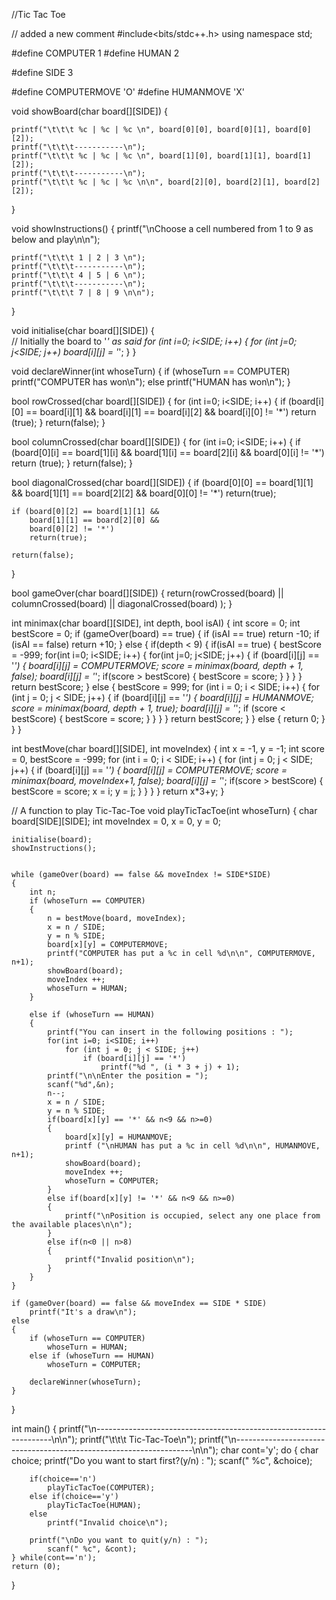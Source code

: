 //Tic Tac Toe 

// added a new comment
#include<bits/stdc++.h> 
using namespace std; 

#define COMPUTER 1 
#define HUMAN 2 

#define SIDE 3 

#define COMPUTERMOVE 'O' 
#define HUMANMOVE 'X' 


void showBoard(char board[][SIDE]) 
{ 
	
	printf("\t\t\t %c | %c | %c \n", board[0][0], board[0][1], board[0][2]); 
	printf("\t\t\t-----------\n"); 
	printf("\t\t\t %c | %c | %c \n", board[1][0], board[1][1], board[1][2]); 
	printf("\t\t\t-----------\n"); 
	printf("\t\t\t %c | %c | %c \n\n", board[2][0], board[2][1], board[2][2]);  
} 


void showInstructions() 
{ 
	printf("\nChoose a cell numbered from 1 to 9 as below and play\n\n"); 
	
	printf("\t\t\t 1 | 2 | 3 \n"); 
	printf("\t\t\t-----------\n"); 
	printf("\t\t\t 4 | 5 | 6 \n"); 
	printf("\t\t\t-----------\n"); 
	printf("\t\t\t 7 | 8 | 9 \n\n"); 
} 


void initialise(char board[][SIDE]) 
{	
	// Initially the board to '*' as said 
	for (int i=0; i<SIDE; i++) 
	{ 
		for (int j=0; j<SIDE; j++) 
			board[i][j] = '*'; 
	} 
} 

void declareWinner(int whoseTurn) 
{ 
	if (whoseTurn == COMPUTER) 
		printf("COMPUTER has won\n"); 
	else
		printf("HUMAN has won\n"); 
} 

bool rowCrossed(char board[][SIDE]) 
{ 
	for (int i=0; i<SIDE; i++) 
	{ 
		if (board[i][0] == board[i][1] && 
			board[i][1] == board[i][2] && 
			board[i][0] != '*') 
			return (true); 
	} 
	return(false); 
} 

bool columnCrossed(char board[][SIDE]) 
{ 
	for (int i=0; i<SIDE; i++) 
	{ 
		if (board[0][i] == board[1][i] && 
			board[1][i] == board[2][i] && 
			board[0][i] != '*') 
			return (true); 
	} 
	return(false); 
} 

bool diagonalCrossed(char board[][SIDE]) 
{ 
	if (board[0][0] == board[1][1] && 
		board[1][1] == board[2][2] && 
		board[0][0] != '*') 
		return(true); 
		
	if (board[0][2] == board[1][1] && 
		board[1][1] == board[2][0] && 
		board[0][2] != '*') 
		return(true); 

	return(false); 
} 


bool gameOver(char board[][SIDE]) 
{ 
	return(rowCrossed(board) || columnCrossed(board) || diagonalCrossed(board) ); 
}


int minimax(char board[][SIDE], int depth, bool isAI)
{
	int score = 0;
	int bestScore = 0;
	if (gameOver(board) == true)
	{
		if (isAI == true)
			return -10;
		if (isAI == false)
			return +10;
	}
	else
	{
		if(depth < 9)
		{
			if(isAI == true)
			{
				bestScore = -999;
				for(int i=0; i<SIDE; i++)
				{
					for(int j=0; j<SIDE; j++)
					{
						if (board[i][j] == '*')
						{
							board[i][j] = COMPUTERMOVE;
							score = minimax(board, depth + 1, false);
							board[i][j] = '*';
							if(score > bestScore)
							{
								bestScore = score;
							}
						}
					}
				}
				return bestScore;
			}
			else
			{
				bestScore = 999;
				for (int i = 0; i < SIDE; i++)
				{
					for (int j = 0; j < SIDE; j++)
					{
						if (board[i][j] == '*')
						{
							board[i][j] = HUMANMOVE;
							score = minimax(board, depth + 1, true);
							board[i][j] = '*';
							if (score < bestScore)
							{
								bestScore = score;
							}
						}
					}
				}
				return bestScore;
			}
		}
		else
		{
			return 0;
		}
	}
}

int bestMove(char board[][SIDE], int moveIndex)
{
	int x = -1, y = -1;
	int score = 0, bestScore = -999;
	for (int i = 0; i < SIDE; i++)
	{
		for (int j = 0; j < SIDE; j++)
		{
			if (board[i][j] == '*')
			{
				board[i][j] = COMPUTERMOVE;
				score = minimax(board, moveIndex+1, false);
				board[i][j] = '*';
				if(score > bestScore)
				{
					bestScore = score;
					x = i;
					y = j;
				}
			}
		}
	}
	return x*3+y;
}

// A function to play Tic-Tac-Toe 
void playTicTacToe(int whoseTurn) 
{ 
	char board[SIDE][SIDE]; 
	int moveIndex = 0, x = 0, y = 0;

	initialise(board);
	showInstructions(); 
	

	while (gameOver(board) == false && moveIndex != SIDE*SIDE) 
	{ 
		int n;
		if (whoseTurn == COMPUTER) 
		{
			n = bestMove(board, moveIndex);
			x = n / SIDE;
			y = n % SIDE;
			board[x][y] = COMPUTERMOVE; 
			printf("COMPUTER has put a %c in cell %d\n\n", COMPUTERMOVE, n+1);
			showBoard(board);
			moveIndex ++; 
			whoseTurn = HUMAN;
		} 
		
		else if (whoseTurn == HUMAN) 
		{
			printf("You can insert in the following positions : ");
			for(int i=0; i<SIDE; i++)
				for (int j = 0; j < SIDE; j++)
					if (board[i][j] == '*')
						printf("%d ", (i * 3 + j) + 1);
			printf("\n\nEnter the position = ");
			scanf("%d",&n);
			n--;
			x = n / SIDE;
			y = n % SIDE; 
			if(board[x][y] == '*' && n<9 && n>=0)
			{
				board[x][y] = HUMANMOVE; 
				printf ("\nHUMAN has put a %c in cell %d\n\n", HUMANMOVE, n+1); 
				showBoard(board); 
				moveIndex ++; 
				whoseTurn = COMPUTER;
			}
			else if(board[x][y] != '*' && n<9 && n>=0)
			{
				printf("\nPosition is occupied, select any one place from the available places\n\n");
			}
			else if(n<0 || n>8)
			{
				printf("Invalid position\n");
			}
		} 
	} 

	if (gameOver(board) == false && moveIndex == SIDE * SIDE) 
		printf("It's a draw\n"); 
	else
	{ 
		if (whoseTurn == COMPUTER) 
			whoseTurn = HUMAN; 
		else if (whoseTurn == HUMAN) 
			whoseTurn = COMPUTER; 
		
		declareWinner(whoseTurn); 
	} 
} 

int main() 
{ 
	printf("\n-------------------------------------------------------------------\n\n");
	printf("\t\t\t Tic-Tac-Toe\n"); 
	printf("\n-------------------------------------------------------------------\n\n");
	char cont='y';
	do {
		char choice;
	 	printf("Do you want to start first?(y/n) : ");
	 	scanf(" %c", &choice);

		if(choice=='n')
			playTicTacToe(COMPUTER);
		else if(choice=='y')
			playTicTacToe(HUMAN);
		else
			printf("Invalid choice\n"); 
        
		printf("\nDo you want to quit(y/n) : ");
       		scanf(" %c", &cont);
	} while(cont=='n');
	return (0); 
} 

